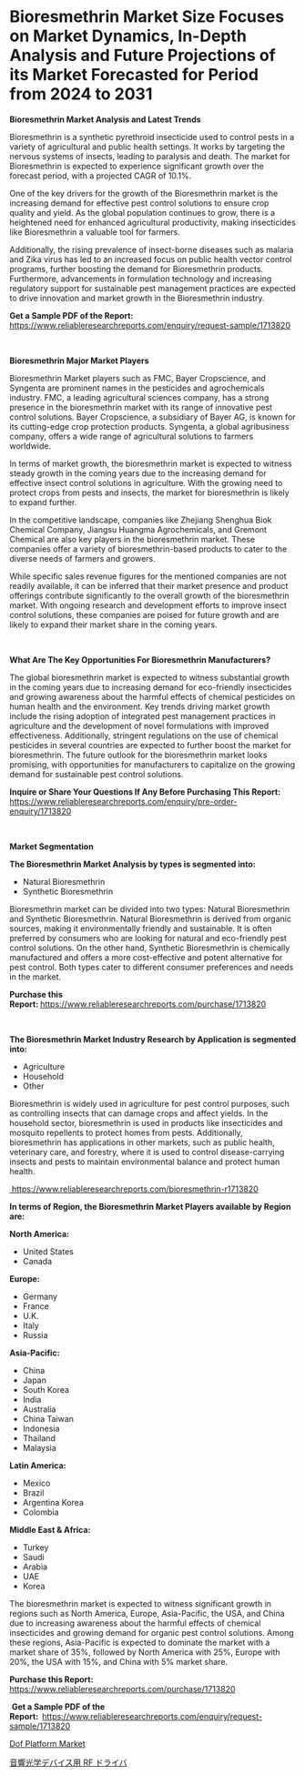 <p><h1>Bioresmethrin Market Size Focuses on Market Dynamics, In-Depth Analysis and Future Projections of its Market Forecasted for Period from 2024 to 2031</h1></p><p><strong>Bioresmethrin Market Analysis and Latest Trends</strong></p>
<p><p>Bioresmethrin is a synthetic pyrethroid insecticide used to control pests in a variety of agricultural and public health settings. It works by targeting the nervous systems of insects, leading to paralysis and death. The market for Bioresmethrin is expected to experience significant growth over the forecast period, with a projected CAGR of 10.1%.</p><p>One of the key drivers for the growth of the Bioresmethrin market is the increasing demand for effective pest control solutions to ensure crop quality and yield. As the global population continues to grow, there is a heightened need for enhanced agricultural productivity, making insecticides like Bioresmethrin a valuable tool for farmers.</p><p>Additionally, the rising prevalence of insect-borne diseases such as malaria and Zika virus has led to an increased focus on public health vector control programs, further boosting the demand for Bioresmethrin products. Furthermore, advancements in formulation technology and increasing regulatory support for sustainable pest management practices are expected to drive innovation and market growth in the Bioresmethrin industry.</p></p>
<p><strong>Get a Sample PDF of the Report:&nbsp;</strong> <a href="https://www.reliableresearchreports.com/enquiry/request-sample/1713820">https://www.reliableresearchreports.com/enquiry/request-sample/1713820</a></p>
<p>&nbsp;</p>
<p><strong>Bioresmethrin Major Market Players</strong></p>
<p><p>Bioresmethrin Market players such as FMC, Bayer Cropscience, and Syngenta are prominent names in the pesticides and agrochemicals industry. FMC, a leading agricultural sciences company, has a strong presence in the bioresmethrin market with its range of innovative pest control solutions. Bayer Cropscience, a subsidiary of Bayer AG, is known for its cutting-edge crop protection products. Syngenta, a global agribusiness company, offers a wide range of agricultural solutions to farmers worldwide.</p><p>In terms of market growth, the bioresmethrin market is expected to witness steady growth in the coming years due to the increasing demand for effective insect control solutions in agriculture. With the growing need to protect crops from pests and insects, the market for bioresmethrin is likely to expand further.</p><p>In the competitive landscape, companies like Zhejiang Shenghua Biok Chemical Company, Jiangsu Huangma Agrochemicals, and Gremont Chemical are also key players in the bioresmethrin market. These companies offer a variety of bioresmethrin-based products to cater to the diverse needs of farmers and growers.</p><p>While specific sales revenue figures for the mentioned companies are not readily available, it can be inferred that their market presence and product offerings contribute significantly to the overall growth of the bioresmethrin market. With ongoing research and development efforts to improve insect control solutions, these companies are poised for future growth and are likely to expand their market share in the coming years.</p></p>
<p>&nbsp;</p>
<p><strong>What Are The Key Opportunities For Bioresmethrin Manufacturers?</strong></p>
<p><p>The global bioresmethrin market is expected to witness substantial growth in the coming years due to increasing demand for eco-friendly insecticides and growing awareness about the harmful effects of chemical pesticides on human health and the environment. Key trends driving market growth include the rising adoption of integrated pest management practices in agriculture and the development of novel formulations with improved effectiveness. Additionally, stringent regulations on the use of chemical pesticides in several countries are expected to further boost the market for bioresmethrin. The future outlook for the bioresmethrin market looks promising, with opportunities for manufacturers to capitalize on the growing demand for sustainable pest control solutions.</p></p>
<p><strong>Inquire or Share Your Questions If Any Before Purchasing This Report:</strong> <a href="https://www.reliableresearchreports.com/enquiry/pre-order-enquiry/1713820">https://www.reliableresearchreports.com/enquiry/pre-order-enquiry/1713820</a></p>
<p>&nbsp;</p>
<p><strong>Market Segmentation</strong></p>
<p><strong>The Bioresmethrin Market Analysis by types is segmented into:</strong></p>
<p><ul><li>Natural Bioresmethrin</li><li>Synthetic Bioresmethrin</li></ul></p>
<p><p>Bioresmethrin market can be divided into two types: Natural Bioresmethrin and Synthetic Bioresmethrin. Natural Bioresmethrin is derived from organic sources, making it environmentally friendly and sustainable. It is often preferred by consumers who are looking for natural and eco-friendly pest control solutions. On the other hand, Synthetic Bioresmethrin is chemically manufactured and offers a more cost-effective and potent alternative for pest control. Both types cater to different consumer preferences and needs in the market.</p></p>
<p><strong>Purchase this Report:&nbsp;</strong><a href="https://www.reliableresearchreports.com/purchase/1713820">https://www.reliableresearchreports.com/purchase/1713820</a></p>
<p>&nbsp;</p>
<p><strong>The Bioresmethrin Market Industry Research by Application is segmented into:</strong></p>
<p><ul><li>Agriculture</li><li>Household</li><li>Other</li></ul></p>
<p><p>Bioresmethrin is widely used in agriculture for pest control purposes, such as controlling insects that can damage crops and affect yields. In the household sector, bioresmethrin is used in products like insecticides and mosquito repellents to protect homes from pests. Additionally, bioresmethrin has applications in other markets, such as public health, veterinary care, and forestry, where it is used to control disease-carrying insects and pests to maintain environmental balance and protect human health.</p></p>
<p><a href="https://www.reliableresearchreports.com/bioresmethrin-r1713820">&nbsp;https://www.reliableresearchreports.com/bioresmethrin-r1713820</a></p>
<p><strong>In terms of Region, the Bioresmethrin Market Players available by Region are:</strong></p>
<p>
    <p> <strong> North America: </strong>
        <ul>
            <li>United States</li>
            <li>Canada</li>
        </ul>
        </p> 
    <p> <strong> Europe: </strong>
        <ul>
            <li>Germany</li>
            <li>France</li>
            <li>U.K.</li>
            <li>Italy</li>
            <li>Russia</li>
        </ul>
        </p> 
    <p> <strong> Asia-Pacific: </strong>
        <ul>
            <li>China</li>
            <li>Japan</li>
            <li>South Korea</li>
            <li>India</li>
            <li>Australia</li>
            <li>China Taiwan</li>
            <li>Indonesia</li>
            <li>Thailand</li>
            <li>Malaysia</li>
        </ul>
        </p> 
    <p> <strong> Latin America: </strong>
        <ul>
            <li>Mexico</li>
            <li>Brazil</li>
            <li>Argentina Korea</li>
            <li>Colombia</li>
        </ul>
        </p> 
    <p> <strong> Middle East & Africa: </strong>
        <ul>
            <li>Turkey</li>
            <li>Saudi</li>
            <li>Arabia</li>
            <li>UAE</li>
            <li>Korea</li>
        </ul>
    </p>
    </p>
<p><p>The bioresmethrin market is expected to witness significant growth in regions such as North America, Europe, Asia-Pacific, the USA, and China due to increasing awareness about the harmful effects of chemical insecticides and growing demand for organic pest control solutions. Among these regions, Asia-Pacific is expected to dominate the market with a market share of 35%, followed by North America with 25%, Europe with 20%, the USA with 15%, and China with 5% market share.</p></p>
<p><strong>Purchase this Report: </strong><a href="https://www.reliableresearchreports.com/purchase/1713820">https://www.reliableresearchreports.com/purchase/1713820</a></p>
<p>&nbsp;<strong>Get a Sample PDF of the Report:&nbsp;&nbsp;</strong><a href="https://www.reliableresearchreports.com/enquiry/request-sample/1713820">https://www.reliableresearchreports.com/enquiry/request-sample/1713820</a></p>
<p><strong></strong></p>
<p><p><a href="https://github.com/luckyshygirl/Market-Research-Report-List-5/blob/main/dof-platform-market.md">Dof Platform Market</a></p><p><a href="https://github.com/hilmi-2a/Market-Research-Report-List-2/blob/main/2230549113211.md">音響光学デバイス用 RF ドライバ</a></p></p>